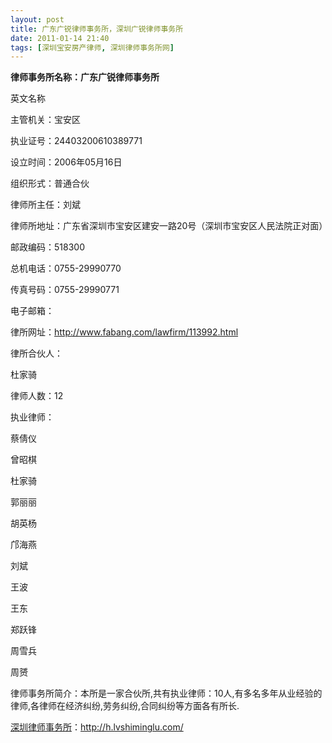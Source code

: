 ```yaml
---
layout: post
title: 广东广锐律师事务所，深圳广锐律师事务所
date: 2011-01-14 21:40
tags: [深圳宝安房产律师, 深圳律师事务所网]
---
```

<strong>律师事务所名称：广东广锐律师事务所</strong>

英文名称

主管机关：宝安区

执业证号：24403200610389771

设立时间：2006年05月16日

组织形式：普通合伙

律师所主任：刘斌

律师所地址：广东省深圳市宝安区建安一路20号（深圳市宝安区人民法院正对面）

邮政编码：518300

总机电话：0755-29990770

传真号码：0755-29990771

电子邮箱：

律所网址：http://www.fabang.com/lawfirm/113992.html

律所合伙人：

杜家骑

律师人数：12

执业律师：

蔡倩仪

曾昭棋

杜家骑

郭丽丽

胡英杨

邝海燕

刘斌

王波

王东

郑跃锋

周雪兵

周赟

律师事务所简介：本所是一家合伙所,共有执业律师：10人,有多名多年从业经验的律师,各律师在经济纠纷,劳务纠纷,合同纠纷等方面各有所长.


<a href="http://h.lvshiminglu.com/">深圳律师事务所</a>：<a href="http://h.lvshiminglu.com/">http://h.lvshiminglu.com/</a>

